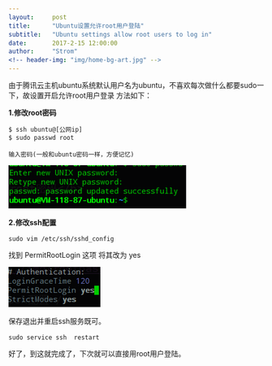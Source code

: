 ```yaml
---
layout:     post
title:      "Ubuntu设置允许root用户登陆"
subtitle:   "Ubuntu settings allow root users to log in"
date:       2017-2-15 12:00:00
author:     "Strom"
<!-- header-img: "img/home-bg-art.jpg" -->
---
```


由于腾讯云主机ubuntu系统默认用户名为ubuntu，不喜欢每次做什么都要sudo一下，故设置开启允许root用户登录
方法如下：

<b>1.修改root密码</b>
```
$ ssh ubuntu@[公网ip]
$ sudo passwd root

输入密码(一般和ubuntu密码一样，方便记忆)

```
![root](../img/rootpasswd.png)

<b>2.修改ssh配置</b>

```
sudo vim /etc/ssh/sshd_config

```
找到  PermitRootLogin 这项 将其改为 yes

![ssh](../img/ssh.png)

保存退出并重启ssh服务既可。

```
sudo service ssh  restart

```

好了，到这就完成了，下次就可以直接用root用户登陆。
